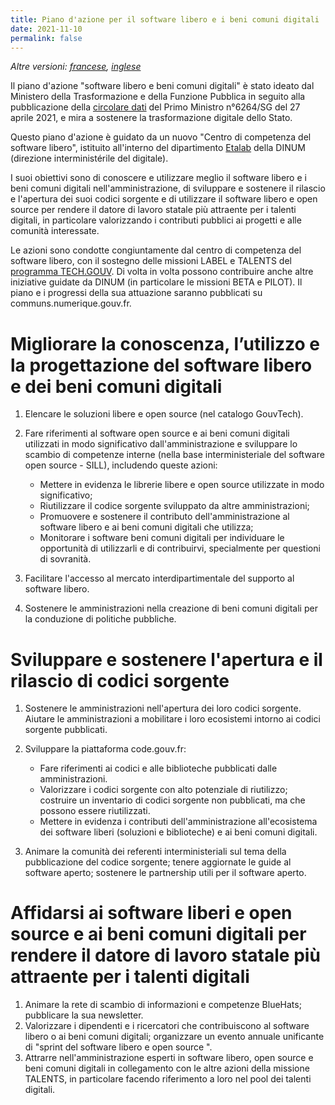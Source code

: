 ```yaml
---
title: Piano d'azione per il software libero e i beni comuni digitali
date: 2021-11-10
permalink: false
---
```


*Altre versioni: [francese](plan-action-logiciels-libres-communs-numeriques.md), [inglese](plan-action-logiciels-libres-communs-numeriques.en.md)*

Il piano d'azione "software libero e beni comuni digitali" è stato
ideato dal Ministero della Trasformazione e della Funzione Pubblica in
seguito alla pubblicazione della [circolare
dati](https://www.legifrance.gouv.fr/circulaire/id/45162) del Primo
Ministro n°6264/SG del 27 aprile 2021, e mira a sostenere la
trasformazione digitale dello Stato.

Questo piano d'azione è guidato da un nuovo "Centro di competenza del
software libero", istituito all'interno del dipartimento
[Etalab](https://etalab.gouv.fr) della DINUM (direzione
interministérile del digitale).

I suoi obiettivi sono di conoscere e utilizzare meglio il software
libero e i beni comuni digitali nell'amministrazione, di sviluppare e
sostenere il rilascio e l'apertura dei suoi codici sorgente e di
utilizzare il software libero e open source per rendere il datore di
lavoro statale più attraente per i talenti digitali, in particolare
valorizzando i contributi pubblici ai progetti e alle comunità
interessate.

Le azioni sono condotte congiuntamente dal centro di competenza del
software libero, con il sostegno delle missioni LABEL e TALENTS del
[programma
TECH.GOUV](https://numerique.gouv.fr/publications/tech-gouv-strategie-et-feuille-de-route-2019-2021/). Di
volta in volta possono contribuire anche altre iniziative guidate da
DINUM (in particolare le missioni BETA e PILOT). Il piano e i
progressi della sua attuazione saranno pubblicati su
communs.numerique.gouv.fr.

# Migliorare la conoscenza, l’utilizzo e la progettazione del software libero e dei beni comuni digitali

1. Elencare le soluzioni libere e open source (nel catalogo GouvTech).

2. Fare riferimenti al software open source e ai beni comuni digitali
   utilizzati in modo significativo dall'amministrazione e sviluppare
   lo scambio di competenze interne (nella base interministeriale del
   software open source - SILL), includendo queste azioni:
   - Mettere in evidenza le librerie libere e open source  utilizzate in modo significativo;
   - Riutilizzare il codice sorgente sviluppato da altre amministrazioni;
   - Promuovere e sostenere il contributo dell'amministrazione al software libero e ai beni comuni digitali che utilizza;
   - Monitorare i software beni comuni digitali per individuare le opportunità di utilizzarli e di contribuirvi, specialmente per questioni di sovranità.

3. Facilitare l'accesso al mercato interdipartimentale del supporto al software libero.

4. Sostenere le amministrazioni nella creazione di beni comuni digitali per la conduzione di politiche pubbliche.

# Sviluppare e sostenere l'apertura e il rilascio di codici sorgente

1. Sostenere le amministrazioni nell'apertura dei loro codici sorgente. Aiutare le amministrazioni a mobilitare i loro ecosistemi intorno ai codici sorgente pubblicati.

2. Sviluppare la piattaforma code.gouv.fr:
   - Fare riferimenti ai codici e alle biblioteche  pubblicati dalle amministrazioni.
   - Valorizzare i codici sorgente con alto potenziale di riutilizzo; costruire un inventario di codici sorgente non pubblicati, ma che possono essere riutilizzati.
   - Mettere in evidenza i contributi dell'amministrazione all'ecosistema dei software liberi (soluzioni e biblioteche) e ai beni comuni digitali.

3. Animare la comunità dei referenti interministeriali sul tema della pubblicazione del codice sorgente; tenere aggiornate le guide al software aperto; sostenere le partnership utili per il software aperto.

# Affidarsi ai software liberi e open source e ai beni comuni digitali per rendere il datore di lavoro statale più attraente per i talenti digitali

1. Animare la rete di scambio di informazioni e competenze BlueHats; pubblicare la sua newsletter.
2. Valorizzare i dipendenti e i ricercatori che contribuiscono al software libero o ai beni comuni digitali; organizzare un evento annuale unificante di "sprint del software libero e open source ".
3. Attrarre nell'amministrazione esperti in software libero, open source e beni comuni digitali in collegamento con le altre azioni della missione TALENTS, in particolare facendo riferimento a loro nel pool dei talenti digitali.
